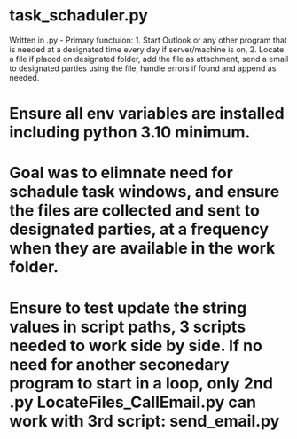 # task_schaduler.py
Written in .py - Primary functuion: 1. Start Outlook or any other program that is needed at a designated time every day if server/machine is on, 2. Locate a file if placed on designated folder, add the file as attachment, send a email to designated parties using the file, handle errors if found and append as needed.

# Ensure all env variables are installed including python 3.10 minimum.
# Goal was to elimnate need for schadule task windows, and ensure the files are collected and sent to designated parties, at a frequency when they are available in the work folder.
# Ensure to test update the string values in script paths, 3 scripts needed to work side by side. If no need for another seconedary program to start in a loop, only 2nd .py LocateFiles_CallEmail.py can work with 3rd script: send_email.py
